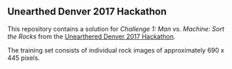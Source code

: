 ## Unearthed Denver 2017 Hackathon

This repository contains a solution for *Challenge 1: Man vs. Machine: Sort the Rocks* from the 
[Unearthered Denver 2017 Hackathon](https://unearthed.solutions/hackathons/unearthed-denver-2017/).

The training set consists of individual rock images of approximately 690 x 445 pixels.